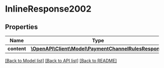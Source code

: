 # InlineResponse2002

## Properties
Name | Type | Description | Notes
------------ | ------------- | ------------- | -------------
**content** | [**\OpenAPI\Client\Model\PaymentChannelRulesResponse**](PaymentChannelRulesResponse.md) |  | [optional] 

[[Back to Model list]](../README.md#documentation-for-models) [[Back to API list]](../README.md#documentation-for-api-endpoints) [[Back to README]](../README.md)


